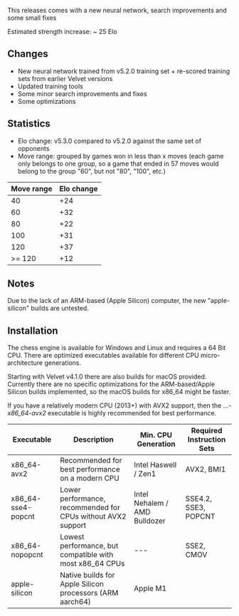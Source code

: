 
This releases comes with a new neural network, search improvements and some small fixes


Estimated strength increase: ~ 25 Elo

## Changes
- New neural network trained from v5.2.0 training set + re-scored training sets from earlier Velvet versions
- Updated training tools
- Some minor search improvements and fixes
- Some optimizations

## Statistics

- Elo change: v5.3.0 compared to v5.2.0 against the same set of opponents
- Move range: grouped by games won in less than x moves (each game only belongs to one group, so a game that ended in 57 moves would belong to the group "60", but not "80", "100", etc.)


| Move range | Elo change |
|------------|------------|
| 40         | +24        |
| 60         | +32        |
| 80         | +22        |
| 100        | +31        |
| 120        | +37        |
| \>= 120    | +12        |


## Notes

Due to the lack of an ARM-based (Apple Silicon) computer, the new "apple-silicon" builds are untested.

## Installation
The chess engine is available for Windows and Linux and requires a 64 Bit CPU.
There are optimized executables available for different CPU micro-architecture generations.

Starting with Velvet v4.1.0 there are also builds for macOS provided.
Currently there are no specific optimizations for the ARM-based/Apple Silicon builds implemented, so
the macOS builds for x86_64 might be faster.

If you have a relatively modern CPU (2013+) with AVX2 support, then the *...-x86_64-avx2* executable is highly recommended for best performance.

| Executable          | Description                                                       | Min. CPU Generation           | Required Instruction Sets |
| ------------------- | ----------------------------------------------------------------- | ----------------------------- | ------------------------- |
| x86_64-avx2         | Recommended for best performance on a modern CPU                  | Intel Haswell / Zen1          | AVX2, BMI1                |
| x86_64-sse4-popcnt  | Lower performance, recommended for CPUs without AVX2 support      | Intel Nehalem / AMD Bulldozer | SSE4.2, SSE3, POPCNT      |
| x86_64-nopopcnt     | Lowest performance, but compatible with most x86_64 CPUs          | ---                           | SSE2, CMOV                |
| apple-silicon       | Native builds for Apple Silicon processors (ARM aarch64)          | Apple M1                      |                           |
